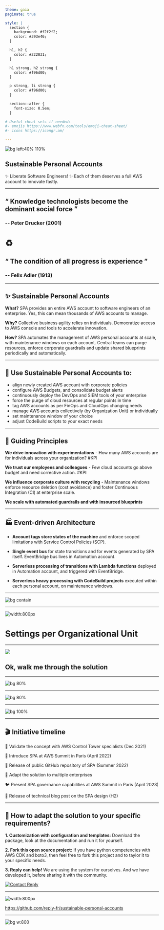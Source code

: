 ```yaml
---
theme: gaia
paginate: true

style: |
  section {
    background: #f2f2f2;
    color: #393e46;
  }

  h1, h2 {
    color: #222831;
  }

  h1 strong, h2 strong {
    color: #f96d00;
  }

  p strong, li strong {
    color: #f96d00;
  }

  section::after {
    font-size: 0.5em;
  }

# Useful cheat sets if needed:
#- emojis https://www.webfx.com/tools/emoji-cheat-sheet/
#- icons https://icongr.am/

---
```

<!-- _paginate: false -->
<!-- _class: lead -->

![bg left:40% 110%](./media/sustainable-personal-accounts.drawio.png)

## __Sustainable Personal Accounts__

:sparkles: Liberate Software Engineers! :sparkles:
Each of them deserves a full AWS account to innovate fastly.

---
<!-- _class: lead -->
## __“ Knowledge technologists become the dominant social force ”__
### -- Peter Drucker (2001)

# :recycle:

## __“ The condition of all progress is experience ”__
### -- Felix Adler (1913)

---

## :sparkles: Sustainable Personal Accounts

__What?__ SPA provides an entire AWS account to software engineers of an enterprise. Yes, this can mean thousands of AWS accounts to manage.

__Why?__ Collective business agility relies on individuals. Democratize access to AWS console and tools to accelerate innovation.

__How?__ SPA automates the management of AWS personal accounts at scale, with maintenance windows on each account. Central teams can purge resources, enforce corporate guardrails and update shared blueprints periodically and automatically.

---

## :telescope: Use Sustainable Personal Accounts to:

- align newly created AWS account with corporate policies
- configure AWS Budgets, and consolidate budget alerts
- continuously deploy the DevOps and SIEM tools of your enterprise
- force the purge of cloud resources at regular points in time
- tag AWS accounts as per FinOps and CloudOps changing needs
- manage AWS accounts collectively (by Organization Unit) or individually
- set maintenance window of your choice
- adjust CodeBuild scripts to your exact needs

---
## :rainbow: Guiding Principles

<!--
What is making this project different?

Let us explain the mental models that explain our terms of reference, and related Key Performance Indicators.
-->

__We drive innovation with experimentations__ - How many AWS accounts are for individuals across your organization? #KPI

__We trust our employees and colleagues__ - Few cloud accounts go above budget and need corrective action. #KPI

__We influence corporate culture with recycling__ - Maintenance windows enforce resource deletion (cost avoidance) and foster Continuous Integration (CI) at enterprise scale.

__We scale with automated guardrails and with insourced blueprints__

---
## :factory: Event-driven Architecture

* __Account tags store states of the machine__ and enforce scoped limitations with Service Control Policies (SCP).

* __Single event bus__ for state transitions and for events generated by SPA itself. EventBridge bus lives in Automation account.

* __Serverless processing of transitions with Lambda functions__ deployed in Automation account, and triggered with EventBridge.

* __Serverless heavy processing with CodeBuild projects__ executed within each personal account, on maintenance windows.

<!--
Heavy processing include: the update of guardrails, the update of corporate blueprints, and the purge of cloud resources.
-->

---
<!-- _paginate: false -->
![bg contain](./media/reference-architecture.drawio.png)

---
<!-- _class: lead -->
![width:800px](./media/organizational-units.svg)

# Settings per Organizational Unit

---
<!-- _class: lead -->
<!-- _paginate: false -->
![](https://icongr.am/octicons/gift.svg?size=256&color=f96d00)
## Ok, walk me through the solution

---
<!-- _paginate: false -->
<style scoped>
section {
  background: orange;
}
</style>
![bg 80%](./media/budget-alarm-message.png)

---
<!-- _paginate: false -->
<style scoped>
section {
  background: orange;
}
</style>
![bg 80%](./media/budget-administrator-message.png)

---
<!-- _paginate: false -->
![bg 100%](./media/cloudwatch-dashboard.png)

---
## :clapper: Initiative timeline

🥚 Validate the concept with AWS Control Tower specialists (Dec 2021)

🐣 Introduce SPA at AWS Summit in Paris (April 2022)

🐤 Release of public GitHub repository of SPA (Summer 2022)

🐥 Adapt the solution to multiple enterprises

🐦 Present SPA governance capabilities at AWS Summit in Paris (April 2023)

🐧 Release of technical blog post on the SPA design (H2)


---
## <!--fit--> :beers: How to adapt the solution to your specific requirements?

__1. Customization with configuration and templates:__ Download the package, look at the documentation and run it for yourself.

__2. Fork this open source project:__ If you have python competencies with AWS CDK and boto3, then feel free to fork this project and to taylor it to your specific needs.

__3. Reply can help!__ We are using the system for ourselves. And we have developed it, before sharing it with the community.


[![Contact Reply](https://d11wkw82a69pyn.cloudfront.net/siteassets/images/logos/companies/reply-corporate-logo.png)](https://www.reply.com/)

---
<!-- _class: lead -->
![width:800px](./media/sustainable-personal-accounts.svg)

https://github.com/reply-fr/sustainable-personal-accounts

---
<!-- _paginate: false -->
<!-- _class: lead -->
![bg w:800](./media/reply-logo.png)
